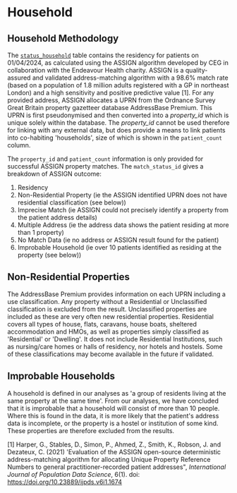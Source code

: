 # Household
## Household Methodology
The [`status_household`](../Data/Accommodation.md#status_household) table contains the residency for patients on 01/04/2024, as calculated using the ASSIGN algorithm developed by CEG in collaboration with the Endeavour Health charity. ASSIGN is a  quality-assured and validated address-matching algorithm with a 98.6% match rate (based on a population of 1.8 million adults registered with a GP in northeast London) and a high sensitivity and positive predictive value [1]. For any provided address, ASSIGN allocates a UPRN from the Ordnance Survey Great Britain property gazetteer database AddressBase Premium. This UPRN is first pseudonymised and then converted into a *property_id* which is unique solely within the database. The *property_id* cannot be used therefore for linking with any external data, but does provide a means to link patients into co-habiting 'households', size of which is shown in the `patient_count` column.

The `property_id` and `patient_count` information is only provided for successful ASSIGN property matches. The `match_status_id` gives a breakdown of ASSIGN outcome:

1. Residency  
2. Non-Residential Property (ie the ASSIGN identified UPRN does not have residential classification (see below))  
3. Imprecise Match (ie ASSIGN could not precisely identify a property from the patient address details)  
4. Multiple Address (ie the address data shows the patient residing at more than 1 property)  
5. No Match Data (ie no address or ASSIGN result found for the patient)  
6. Improbable Household (ie over 10 patients identified as residing at the property (see below))  
## Non-Residential Properties
The AddressBase Premium provides information on each UPRN including a use classification. Any property without a Residential or Unclassified classification is excluded from the result. Unclassified properties are included as these are very often new residential properties. Residential covers all types of house, flats, caravans, house boats, sheltered accommodation and HMOs, as well as properties simply classified as 'Residential' or 'Dwelling'. It does not include Residential Institutions, such as nursing/care homes or halls of residency, nor hotels and hostels. Some of these classifications may become available in the future if validated.
## Improbable Households
A household is defined in our analyses as 'a group of residents living at the same property at the same time'. From our analyses, we have concluded that it is improbable that a household will consist of more 
than 10 people. Where this is found in the data, it is more likely that the patient's address data is incomplete, or the property is a hostel or institution of some kind. These properties are therefore excluded from the results.

[1] Harper, G., Stables, D., Simon, P., Ahmed, Z., Smith, K., Robson, J. and Dezateux, C. (2021) 'Evaluation of the ASSIGN open-source deterministic address-matching algorithm for allocating Unique Property Reference Numbers to general practitioner-recorded patient addresses", *International Journal of Population Data Science*, 6(1). doi: <https://doi.org/10.23889/ijpds.v6i1.1674>
